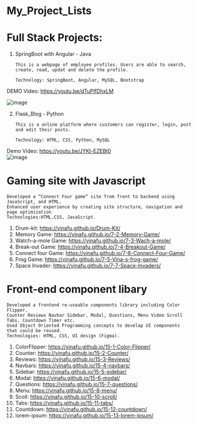 # My_Project_Lists


# Full Stack Projects:
   1. SpringBoot with Angular - Java

          This is a webpage of employee profiles. Users are able to search, create, read, updat and delete the profile.
      
          Technology: SpringBoot, Angular, MySQL, Bootstrap
DEMO Video: https://youtu.be/dTuPlfDhxLM 

![image](https://github.com/VinaFu/My_Project_Lists/assets/105020281/b6a12591-b16f-45a9-bc91-de13daa1173d)
   
   2. Flask_Blog - Python
      
          This is a online platform where customers can register, login, post and edit their posts.
      
          Technology: HTML, CSS, Python, MySQL   
Demo Video: https://youtu.be/JYKt-EZEBt0   
![image](https://github.com/VinaFu/My_Project_Lists/assets/105020281/2a3fc41f-80df-4e7b-b968-51417f1e7138)


# Gaming site with Javascript 
    Developed a “Connect Four game” site from front to backend using JavaScript, and HTML. 
    Enhanced user experience by creating site structure, navigation and page optimization 
    Technologies:HTML,CSS, JavaScript. 
   1. Drum-kit: https://vinafu.github.io/Drum-Kit/
   2. Memory Game: https://vinafu.github.io/7-2-Memory-Game/
   3. Watch-a-mole Game: https://vinafu.github.io/7-3-Wach-a-mole/
   4. Break-out Game:  https://vinafu.github.io/7-4-Breakout-Game/
   5. Connect four Game: https://vinafu.github.io/7-6-Connect-Four-Game/
   6. Frog Game: https://vinafu.github.io/7-5-Vina-s-frog-game/
   7. Space Invader: https://vinafu.github.io/7-7-Space-Invaders/




# Front-end component libary 
    Developed a frontend re-useable components library including Color Flipper, 
    Counter Reviews Navbar Sidebar, Modal, Questions, Menu Video Scroll Tabs, Countdown Timer etc. 
    Used Object Oriented Programming concepts to develop UI components that could be reused. 
    Technologies: HTML, CSS, UI design (Figma).  
   1. ColorFlipper: https://vinafu.github.io/15-1-Color-Flipper/
   2. Counter: https://vinafu.github.io/15-2-Counter/
   3. Reviews: https://vinafu.github.io/15-3-Reviews/
   4. Navbars: https://vinafu.github.io/15-4-navbars/
   5. Sidebar: https://vinafu.github.io/15-5-sidebar/
   6. Modal: https://vinafu.github.io/15-6-modal/
   7. Questions: https://vinafu.github.io/15-7-questions/
   8. Menu: https://vinafu.github.io/15-8-menu/
   9. Scoll: https://vinafu.github.io/15-10-scroll/
   10. Tabs: https://vinafu.github.io/15-11-tabs/
   11. Countdown: https://vinafu.github.io/15-12-countdown/
   12. lorem-ipsum: https://vinafu.github.io/15-13-lorem-ipsum/

